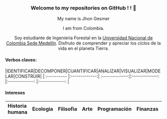 
<center>
  
<h3>
Welcome to my repositories on GitHub ! !  👋
</h3>
  
My name is Jhon Gesmer
  
I am from Colombia.

Soy estudiante de Ingenieria Forestal en la [Universidad Nacional de Colombia Sede Medellín](https://medellin.unal.edu.co/). Disfruto de comprender y apreciar los ciclos de la vida en el planeta Tierra. 
  
  
</center>

#### Verbos claves: 
|IDENTIFICAR|DECOMPONER|CUANTIFICAR|ANALIZAR|VISUALIZAR|MODELAR|CONSTRUIR|
| :---------- |:-------------:| :-------------:|:-------------: |:-------------: |:-------------: |


#### Intereses 
|Historia humana|Ecologia|Filisofia|Arte|Programación|Finanzas|Data Science|
| :---------- |:-------------:| :-------------:|:-------------: |-------------: |-------------: |:-------------: |



